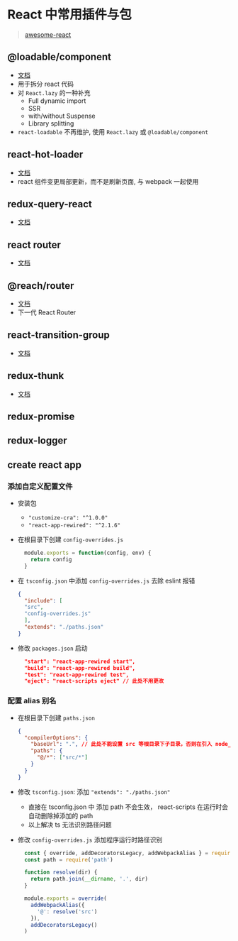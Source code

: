 # React 中常用插件与包

> [awesome-react](https://github.com/enaqx/awesome-react)

## @loadable/component

+ [文档](https://loadable-components.com/docs/getting-started/)
+ 用于拆分 react 代码
+ 对 `React.lazy` 的一种补充
  + Full dynamic import
  + SSR
  + with/without Suspense
  + Library splitting
+ `react-loadable` 不再维护, 使用 `React.lazy` 或 `@loadable/component`

## react-hot-loader

+ [文档](http://gaearon.github.io/react-hot-loader/getstarted/)
+ react 组件变更局部更新，而不是刷新页面, 与 webpack 一起使用

## redux-query-react

+ [文档](https://amplitude.github.io/redux-query/docs/getting-started)

## react router

+ [文档](https://reacttraining.com/react-router/web/guides/quick-start)

## @reach/router

+ [文档](https://reach.tech/router)
+ 下一代 React Router

## react-transition-group

+ [文档](https://reactcommunity.org/react-transition-group/)

## redux-thunk

+ [文档](https://github.com/reduxjs/redux-thunk)

## redux-promise

## redux-logger

## create react app

### 添加自定义配置文件

+ 安装包
  + `"customize-cra": "^1.0.0"`
  + `"react-app-rewired": "^2.1.6"`
+ 在根目录下创建 `config-overrides.js`
  
  ```js
    module.exports = function(config, env) {
      return config
    }
  ```

+ 在 `tsconfig.json` 中添加 `config-overrides.js` 去除 eslint 报错

  ```json
  {
    "include": [
    "src",
    "config-overrides.js"
    ],
    "extends": "./paths.json"
  }
  ```

+ 修改 `packages.json` 启动

  ```json
    "start": "react-app-rewired start",
    "build": "react-app-rewired build",
    "test": "react-app-rewired test",
    "eject": "react-scripts eject" // 此处不用更改
  ```

### 配置 alias 别名

+ 在根目录下创建 `paths.json`
  
  ```json
  {
    "compilerOptions": {
      "baseUrl": ".", // 此处不能设置 src 等根目录下子目录，否则在引入 node_modules 文件时，ts 无法识别
      "paths": {
        "@/*": ["src/*"]
      }
    }
  }
  ```

+ 修改 `tsconfig.json`: 添加 `"extends": "./paths.json"`
  + 直接在 tsconfig.json 中 添加 path 不会生效， react-scripts 在运行时会自动删除掉添加的 path
  + 以上解决 ts 无法识别路径问题
+ 修改 `config-overrides.js` 添加程序运行时路径识别

  ```js
    const { override, addDecoratorsLegacy, addWebpackAlias } = require('customize-cra')
    const path = require('path')

    function resolve(dir) {
      return path.join(__dirname, '.', dir)
    }

    module.exports = override(
      addWebpackAlias({
        '@': resolve('src')
      }),
      addDecoratorsLegacy()
    )

  ```
